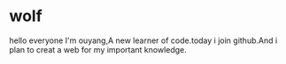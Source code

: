 # wolf
hello everyone I'm ouyang,A new learner of code.today i join github.And i plan to creat a web for my important knowledge.
